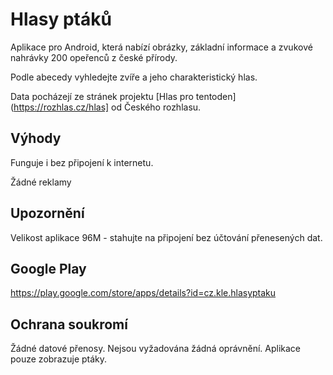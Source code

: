 # Hlasy ptáků

Aplikace pro Android, která nabízí obrázky, základní informace a
zvukové nahrávky 200 opeřenců z české přírody.

Podle abecedy vyhledejte zvíře a jeho charakteristický hlas.

Data pocházejí ze stránek projektu [Hlas pro tentoden](https://rozhlas.cz/hlas] od Českého rozhlasu.

## Výhody

Funguje i bez připojení k internetu.

Žádné reklamy

## Upozornění

Velikost aplikace 96M - stahujte na připojení bez účtování
přenesených dat.

## Google Play

https://play.google.com/store/apps/details?id=cz.kle.hlasyptaku

## Ochrana soukromí

Žádné datové přenosy. Nejsou vyžadována žádná
oprávnění. Aplikace pouze zobrazuje ptáky.
